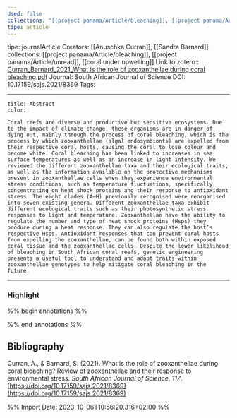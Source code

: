 ```yaml
---
Used: false
collections: "[[project panama/Article/bleaching]], [[project panama/Article/unread]], [[coral under upwelling]]"
tipe: article
---
```

tipe: journalArticle
Creators: [[Anuschka Curran]], [[Sandra Barnard]]
collections: [[project panama/Article/bleaching]], [[project panama/Article/unread]], [[coral under upwelling]]
Link to zotero:: [Curran_Barnard_2021_What is the role of zooxanthellae during coral bleaching.pdf](zotero://select/library/items/NSJUSSI6)
Journal: South African Journal of Science
DOI: 10.17159/sajs.2021/8369
Tags: 

---
```ad-note
title: Abstract
color:: 

Coral reefs are diverse and productive but sensitive ecosystems. Due to the impact of climate change, these organisms are in danger of dying out, mainly through the process of coral bleaching, which is the process by which zooxanthellae (algal endosymbionts) are expelled from their respective coral hosts, causing the coral to lose colour and become white. Coral bleaching has been linked to increases in sea surface temperatures as well as an increase in light intensity. We reviewed the different zooxanthellae taxa and their ecological traits, as well as the information available on the protective mechanisms present in zooxanthellae cells when they experience environmental stress conditions, such as temperature fluctuations, specifically concentrating on heat shock proteins and their response to antioxidant stress. The eight clades (A–H) previously recognised were reorganised into seven existing genera. Different zooxanthellae taxa exhibit different ecological traits such as their photosynthetic stress responses to light and temperature. Zooxanthellae have the ability to regulate the number and type of heat shock proteins (Hsps) they produce during a heat response. They can also regulate the host’s respective Hsps. Antioxidant responses that can prevent coral hosts from expelling the zooxanthellae, can be found both within exposed coral tissue and the zooxanthellae cells. Despite the lower likelihood of bleaching in South African coral reefs, genetic engineering presents a useful tool to understand and adapt traits within zooxanthellae genotypes to help mitigate coral bleaching in the future.

```

---
### Highlight

%% begin annotations %%

%% end annotations %%

## Bibliography

Curran, A., & Barnard, S. (2021). What is the role of zooxanthellae during coral bleaching? Review of zooxanthellae and their response to environmental stress. _South African Journal of Science_, _117_. [https://doi.org/10.17159/sajs.2021/8369](https://doi.org/10.17159/sajs.2021/8369)

%% Import Date: 2023-10-06T10:56:20.316+02:00 %%
